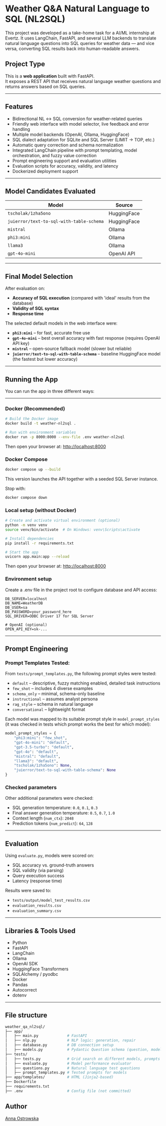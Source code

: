 # Weather Q\&A Natural Language to SQL (NL2SQL)

This project was developed as a take-home task for a AI/ML internship at Evertz.  It uses LangChain, FastAPI, and several LLM backends to translate natural language questions into SQL queries for weather data — and vice versa, converting SQL results back into human-readable answers.

## Project Type

This is a **web application** built with FastAPI.  
It exposes a REST API that receives natural language weather questions and returns answers based on SQL queries.


---

## Features

* Bidirectional NL ↔ SQL conversion for weather-related queries
* Friendly web interface with model selector, live feedback and error handling
* Multiple model backends (OpenAI, Ollama, HuggingFace)
* SQL dialect adaptation for SQLite and SQL Server (LIMIT → TOP, etc.)
* Automatic query correction and schema normalization
* Integrated LangChain pipeline with prompt templating, model orchestration, and fuzzy value correction
* Prompt engineering support and evaluation utilities
* Evaluation scripts for accuracy, validity, and latency
* Dockerized deployment support

---

## Model Candidates Evaluated

| Model                                    | Source      |
| ---------------------------------------- | ----------- |
| `tscholak/1zha5ono`                      | HuggingFace |
| `juierror/text-to-sql-with-table-schema` | HuggingFace |
| `mistral`                                | Ollama      |
| `phi3:mini`                              | Ollama      |
| `llama3`                                 | Ollama      |
| `gpt-4o-mini` | OpenAI API  |

---

## Final Model Selection

After evaluation on:

* **Accuracy of SQL execution** (compared with 'ideal' results from the database)
* **Validity of SQL syntax**
* **Response time**

The selected default models in the web interface were:

* **`phi3:mini`** – for fast, accurate free use
* **`gpt-4o-mini`** – best overall accuracy with fast response (requires OpenAI API key)
* **`mistral`** – open-source fallback model (slower but reliable)
* **`juierror/text-to-sql-with-table-schema`** – baseline HuggingFace model (the fastest but lower accuracy)

---

## Running the App

You can run the app in three different ways:

---

### Docker (Recommended)

```bash
# Build the Docker image
docker build -t weather-nl2sql .

# Run with environment variables
docker run -p 8000:8000 --env-file .env weather-nl2sql
```

Then open your browser at: [http://localhost:8000](http://localhost:8000)

### Docker Compose

```bash
docker compose up --build
```

This version launches the API together with a seeded SQL Server instance.

Stop with:

```bash
docker compose down
```

### Local setup (without Docker)

```bash
# Create and activate virtual environment (optional)
python -m venv venv
source venv/bin/activate  # On Windows: venv\Scripts\activate

# Install dependencies
pip install -r requirements.txt

# Start the app
uvicorn app.main:app --reload

```

Then open your browser at: [http://localhost:8000](http://localhost:8000)

### Environment setup

Create a .env file in the project root to configure database and API access:

```dotenv
DB_SERVER=localhost
DB_NAME=WeatherDB
DB_USER=sa
DB_PASSWORD=your_password_here
SQL_DRIVER=ODBC Driver 17 for SQL Server

# OpenAI (optional)
OPEN_API_KEY=sk-...
```

---

## Prompt Engineering

### Prompt Templates Tested:

From `tests/prompt_templates.py`, the following prompt styles were tested:

* `default` – descriptive, fuzzy matching enabled, detailed task instructions
* `few_shot` – includes 4 diverse examples
* `schema_only` – minimal, schema-only baseline
* `instructional` – assumes analyst persona
* `rag_style` – schema in natural language
* `conversational` – lightweight format

Each model was mapped to its suitable prompt style in `model_prompt_styles` (it was checked in tests which prompt works the best for which model):

```python
model_prompt_styles = {
    "phi3:mini": "few_shot",
    "gpt-4o-mini": "default",
    "gpt-3.5-turbo": "default",
    "gpt-4o": "default",
    "mistral": "default",
    "llama3": "default",
    "tscholak/1zha5ono": None,
    "juierror/text-to-sql-with-table-schema": None
}
```

### Checked parameters

Other additional parameters were checked:

* SQL generation temperature: `0.0`, `0.1`, `0.3`
* Final answer generation temperature: `0.5`, `0.7`, `1.0`
* Context length (`num_ctx`): `2048`
* Prediction tokens (`num_predict`): `64`, `128`

---

## Evaluation

Using `evaluate.py`, models were scored on:

* SQL accuracy vs. ground-truth answers
* SQL validity  (via parsing)
* Query execution success
* Latency (response time)

Results were saved to:

* `tests/output/model_test_results.csv`
* `evaluation_results.csv`
* `evaluation_summary.csv`

---

## Libraries & Tools Used

* Python 
* FastAPI
* LangChain
* Ollama
* OpenAI SDK
* HuggingFace Transformers
* SQLAlchemy / pyodbc
* Docker
* Pandas
* Autocorrect
* dotenv

---

## File structure

```bash
weather_qa_nl2sql/
├── app/
│   ├── main.py             # FastAPI 
│   ├── nlp.py              # NLP logic: generation, repair
│   ├── database.py         # DB connection setup
│   ├── models.py           # Pydantic Question schema (question, model, api_key)
├── tests/
│   ├── tests.py            # Grid search on different models, prompts and hyperparamaters
│   ├── evaluate.py         # Model performance evaluator
│   ├── questions.py        # Natural language test questions
│   ├── prompt_templates.py # Tested prompts for models
├── app/templates/          # HTML (Jinja2-based)
├── Dockerfile
├── requirements.txt
├── .env                    # Config file (not committed)
```


## Author

[Anna Ostrowska](https://github.com/annaostrowska03)
 
